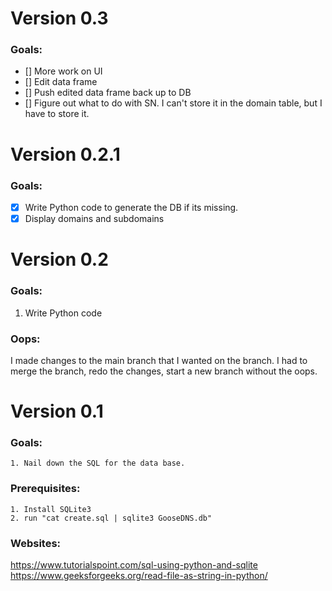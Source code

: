 # Version 0.3

### Goals:

- [] More work on UI
- [] Edit data frame
- [] Push edited data frame back up to DB
- [] Figure out what to do with SN. I can't store it in the domain table, but I have to store it.

# Version 0.2.1

### Goals:

- [x] Write Python code to generate the DB if its missing.
- [x] Display domains and subdomains

# Version 0.2

### Goals:

1. Write Python code

### Oops:

I made changes to the main branch that I wanted on the branch. I had to merge the branch, redo the changes, start a new branch without the oops.

# Version 0.1

### Goals:

    1. Nail down the SQL for the data base.

### Prerequisites:

    1. Install SQLite3
    2. run "cat create.sql | sqlite3 GooseDNS.db"

### Websites:

https://www.tutorialspoint.com/sql-using-python-and-sqlite
https://www.geeksforgeeks.org/read-file-as-string-in-python/
